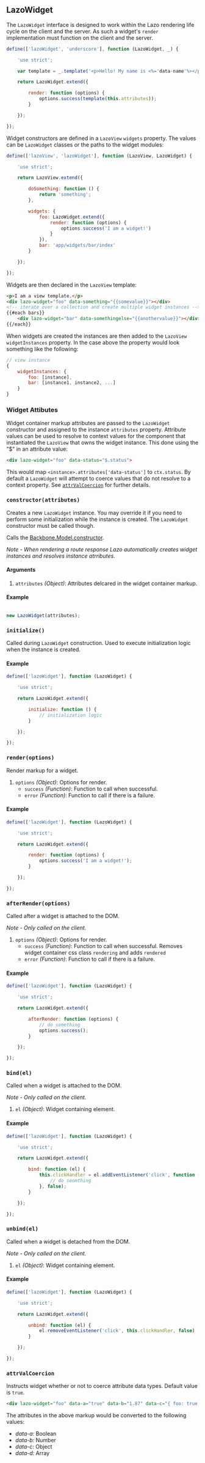 ## LazoWidget

The `LazoWidget` interface is designed to work within the Lazo rendering life cycle on the client and the server. As such a
widget's `render` implementation must function on the client and the server.

```js
define(['lazoWidget', 'underscore'], function (LazoWidget, _) {

    'use strict';

    var template = _.template('<p>Hello! My name is <%='data-name'%></p>');

    return LazoWidget.extend({

        render: function (options) {
            options.success(template(this.attributes));
        }

    });

});
```

Widget constructors are defined in a `LazoView` `widgets` property. The values can be `LazoWidget` classes or the paths to the widget modules:

```js
define(['lazoView', 'lazoWidget'], function (LazoView, LazoWidget) {

    'use strict';

    return LazoView.extend({

        doSomething: function () {
            return 'something';
        },

        widgets: {
            foo: LazoWidget.extend({
                render: function (options) {
                    options.success('I am a widget!')
                }
            }),
            bar: 'app/widgets/bar/index'
        }

    });

});
```

Widgets are then declared in the `LazoView` template:

```html
<p>I am a view template.</p>
<div lazo-widget="foo" data-something="{{somevalue}}"></div>
<!-- iterate over a collection and create multiple widget instances -->
{{#each bars}}
    <div lazo-widget="bar" data-somethingelse="{{anothervalue}}"></div>
{{/each}}
```

When widgets are created the instances are then added to the `LazoView` `widgetInstances` property. In the case above the property would look
something like the following:

```js
// view instance
{
    widgetInstances: {
        foo: [instance],
        bar: [instance1, instance2, ...]
    }
}
```

### Widget Attibutes
Widget container markup attributes are passed to the `LazoWidget` constructor and assigned to the instance `attributes` property. Attribute
values can be used to resolve to context values for the component that instantiated the `LazoView` that owns the widget instance. This done
using the "$" in an attribute value:

```html
<div lazo-widget="foo" data-status="$.status">
```

This would map `<instance>.attributes['data-status']` to `ctx.status`. By default a `LazoWidget` will attempt to coerce values that do not
resolve to a context property. See [`attrValCoercion`](#attrvalcoercion) for further details.

### `constructor(attributes)`

Creates a new `LazoWidget` instance.
You may override it if you need to perform some initialization while the instance is created.
The `LazoWidget` constructor must be called though.

Calls the [Backbone.Model.constructor](http://backbonejs.org/#Model-constructor).

*Note - When rendering a route response Lazo automatically creates widget instances and resolves instance atrributes.*

#### Arguments
1. `attributes` *(Object)*: Attributes delcared in the widget container markup.

#### Example
```js

new LazoWidget(attributes);
```

### `initialize()`

Called during `LazoWidget` construction.
Used to execute initialization logic when the instance is created.

#### Example
```js
define(['lazoWidget'], function (LazoWidget) {

    'use strict';

    return LazoWidget.extend({

        initialize: function () {
            // initialization logic
        }

    });

});
```

### `render(options)`

Render markup for a widget.

1. `options` *(Object)*: Options for render.
    - `success` *(Function)*: Function to call when successful.
    - `error` *(Function)*: Function to call if there is a failure.

#### Example
```js
define(['lazoWidget'], function (LazoWidget) {

    'use strict';

    return LazoWidget.extend({

        render: function (options) {
            options.success('I am a widget!');
        }

    });

});
```

### `afterRender(options)`

Called after a widget is attached to the DOM.

*Note - Only called on the client.*

1. `options` *(Object)*: Options for render.
    - `success` *(Function)*: Function to call when successful. Removes widget container css class `rendering` and adds `rendered`
    - `error` *(Function)*: Function to call if there is a failure.

#### Example
```js
define(['lazoWidget'], function (LazoWidget) {

    'use strict';

    return LazoWidget.extend({

        afterRender: function (options) {
            // do something
            options.success();
        }

    });

});
```

### `bind(el)`

Called when a widget is attached to the DOM.

*Note - Only called on the client.*

1. `el` *(Object)*: Widget containing element.

#### Example
```js
define(['lazoWidget'], function (LazoWidget) {

    'use strict';

    return LazoWidget.extend({

        bind: function (el) {
            this.clickHandler = el.addEventListener('click', function (e) {
                // do seomthing
            }, false);
        }

    });

});
```

### `unbind(el)`

Called when a widget is detached from the DOM.

*Note - Only called on the client.*

1. `el` *(Object)*: Widget containing element.

#### Example
```js
define(['lazoWidget'], function (LazoWidget) {

    'use strict';

    return LazoWidget.extend({

        unbind: function (el) {
            el.removeEventListener('click', this.clickHandler, false)
        }

    });

});
```

### `attrValCoercion`

Instructs widget whether or not to coerce attribute data types. Default value is `true`.

```html
<div lazo-widget="foo" data-a="true" data-b="1.87" data-c="{ foo: true, bar: 'I am a string' }" data-d="[1, 2, 3]">
```

The attributes in the above markup would be converted to the following values:

* *data-a:* Boolean
* *data-b:* Number
* *data-c:* Object
* *data-d:* Array